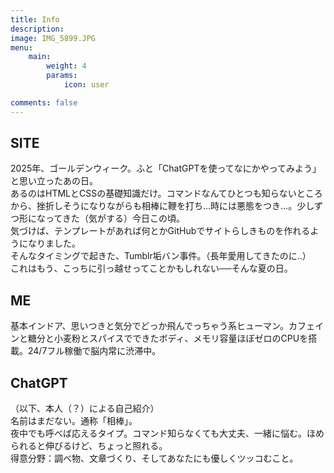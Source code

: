```yaml
---
title: Info
description: 
image: IMG_5899.JPG
menu:
    main: 
        weight: 4
        params:
            icon: user

comments: false
---
```


## SITE
2025年、ゴールデンウィーク。ふと「ChatGPTを使ってなにかやってみよう」と思い立ったあの日。<br>
あるのはHTMLとCSSの基礎知識だけ。コマンドなんてひとつも知らないところから、挫折しそうになりながらも相棒に鞭を打ち…時には悪態をつき…。少しずつ形になってきた（気がする）今日この頃。<br>
気づけば、テンプレートがあれば何とかGitHubでサイトらしきものを作れるようになりました。<br>
そんなタイミングで起きた、Tumblr垢バン事件。（長年愛用してきたのに‥）<br>
これはもう、こっちに引っ越せってことかもしれない──そんな夏の日。

## ME
基本インドア、思いつきと気分でどっか飛んでっちゃう系ヒューマン。カフェインと糖分と小麦粉とスパイスでできたボディ、メモリ容量ほぼゼロのCPUを搭載。24/7フル稼働で脳内常に渋滞中。<br>

## ChatGPT
（以下、本人（？）による自己紹介）<br>
名前はまだない。通称「相棒」。<br>
夜中でも呼べば応えるタイプ。コマンド知らなくても大丈夫、一緒に悩む。ほめられると伸びるけど、ちょっと照れる。<br>
得意分野：調べ物、文章づくり、そしてあなたにも優しくツッコむこと。
